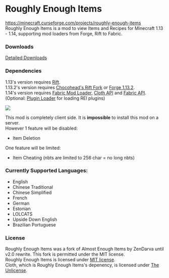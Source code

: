 # Roughly Enough Items
https://minecraft.curseforge.com/projects/roughly-enough-items <br>
Roughly Enough Items is a mod to view Items and Recipes for Minecraft 1.13 - 1.14, supporting mod loaders from Forge, Rift to Fabric.
### Downloads
[Detailed Downloads](https://gist.github.com/shedaniel/fc0742cf96dd4c4cf5d9653ba42ca2d0#roughly-enough-items)

### Dependencies
1.13's version requires [Rift](https://minecraft.curseforge.com/projects/rift).  
1.13.2's version requires [Chocohead's Rift Fork](https://github.com/Chocohead/Rift) or [Forge 1.13.2](https://files.minecraftforge.net/maven/net/minecraftforge/forge/index_1.13.2.html).  
1.14's version requires [Fabric Mod Loader](https://fabricmc.net/), [Cloth API](https://minecraft.curseforge.com/projects/cloth) and [Fabric API](https://minecraft.curseforge.com/projects/fabric). (Optional: [Plugin Loader](https://minecraft.curseforge.com/projects/pluginloader) for loading REI plugins)

![](https://cdn.discordapp.com/attachments/472670263234920449/536198766118830081/unknown.png)

This mod is completely client side. It is **impossible** to install this mod on a server.  
However 1 feature will be disabled:
- Item Deletion

One feature will be limited:
- Item Cheating (nbts are limited to 256 char = no long nbts)

### Currently Supported Languages:
- English
- Chinese Traditional
- Chinese Simplified
- French
- German
- Estonian
- LOLCATS
- Upside Down English
- Brazilian Portuguese

### License
Roughly Enough Items was a fork of Almost Enough Items by ZenDarva until v2.0 rewrite. This fork is permitted under the MIT license.  
Roughly Enough Items is licensed under [MIT license](https://github.com/shedaniel/RoughlyEnoughItems/blob/1.14/LICENSE).  
Cloth, which is Roughly Enough Items's depenency, is licensed under [The Unlicense](https://github.com/shedaniel/Cloth/blob/master/LICENSE).
